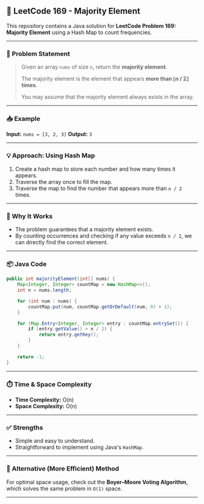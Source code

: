 ## 🧮 LeetCode 169 - Majority Element

This repository contains a Java solution for **LeetCode Problem 169: Majority Element** using a Hash Map to count frequencies.

---

### 📝 Problem Statement

> Given an array `nums` of size `n`, return the **majority element**.
>
> The majority element is the element that appears **more than ⌊n / 2⌋ times**.
>
> You may assume that the majority element always exists in the array.

---

### 📥 Example

**Input:**
`nums = [3, 2, 3]`
**Output:**
`3`

---

### 💡 Approach: Using Hash Map 

1. Create a hash map to store each number and how many times it appears.
2. Traverse the array once to fill the map.
3. Traverse the map to find the number that appears more than `n / 2` times.

---

### 🧠 Why It Works

* The problem guarantees that a majority element exists.
* By counting occurrences and checking if any value exceeds `n / 2`, we can directly find the correct element.

---

### 📦 Java Code

```java
public int majorityElement(int[] nums) {
    Map<Integer, Integer> countMap = new HashMap<>();
    int n = nums.length;

    for (int num : nums) {
        countMap.put(num, countMap.getOrDefault(num, 0) + 1);
    }

    for (Map.Entry<Integer, Integer> entry : countMap.entrySet()) {
        if (entry.getValue() > n / 2) {
            return entry.getKey();
        }
    }

    return -1; 
}
```

---

### ⏱️ Time & Space Complexity

* **Time Complexity:** O(n)
* **Space Complexity:** O(n)

---

### ✅ Strengths

* Simple and easy to understand.
* Straightforward to implement using Java's `HashMap`.

---

### 🔄 Alternative (More Efficient) Method

For optimal space usage, check out the **Boyer–Moore Voting Algorithm**, which solves the same problem in `O(1)` space.

---


